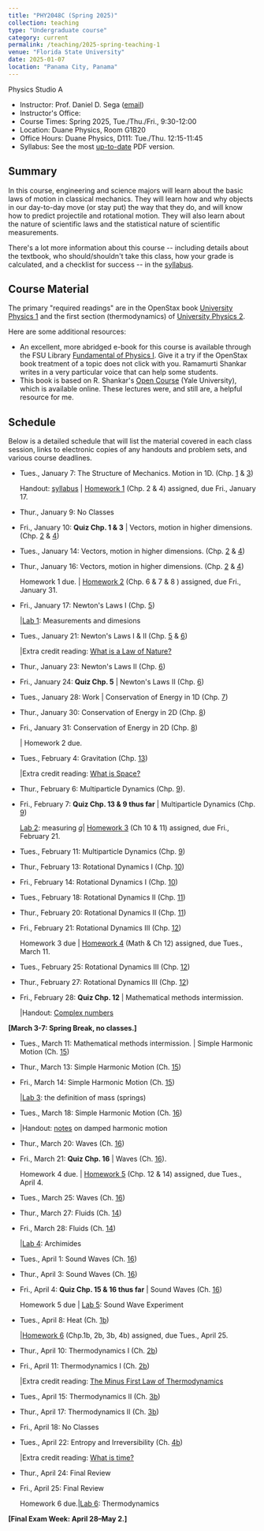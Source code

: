 ```yaml
---
title: "PHY2048C (Spring 2025)"
collection: teaching
type: "Undergraduate course"
category: current
permalink: /teaching/2025-spring-teaching-1
venue: "Florida State University"
date: 2025-01-07
location: "Panama City, Panama"
---
```

Physics Studio A

* Instructor:	Prof. Daniel D. Sega ([email](mailto:dsega@fsu.edu))
* Instructor's Office:  	
* Course Times: Spring 2025, Tue./Thu./Fri., 9:30-12:00
* Location:	Duane Physics, Room G1B20
* Office Hours:	Duane Physics, D111: Tue./Thu. 12:15-11:45
* Syllabus:	See the most [up-to-date](../files/2048C.pdf) PDF version.

Summary
-----------
In this course, engineering and science majors will learn about the basic laws of motion in classical mechanics. They will learn how and why objects in our day-to-day move (or stay put) the way that they do, and will know how to predict projectile and rotational motion. They will also learn about the nature of scientific laws and the statistical nature of scientific measurements.

There's a lot more information about this course -- including details about the textbook, who should/shouldn't take this class, how your grade is calculated, and a checklist for success -- in the [syllabus](../files/2048C.pdf).

Course Material
--------------
The primary "required readings" are in the OpenStax book [University Physics 1](https://openstax.org/details/books/university-physics-volume-1) and the first section (thermodynamics) of [University Physics 2](https://openstax.org/details/books/university-physics-volume-2). 

Here are some additional resources:

* An excellent, more abridged e-book for this course is available through the FSU Library [Fundamental of Physics I](https://fsu-flvc.primo.exlibrisgroup.com/discovery/openurl?institution=01FALSC_FSU&vid=01FALSC_FSU:Home&isbn=9780300243772&genre=book&eisbn=9780300249583&title=Fundamentals%20of%20Physics%20I&sid=jstor:jstor). Give it a try if the OpenStax book treatment of a topic does not click with you. Ramamurti Shankar writes in a very particular voice that can help some students.
* This book is based on R. Shankar's [Open Course](https://oyc.yale.edu/physics/phys-200) (Yale University), which is available online. These lectures were, and still are, a helpful resource for me.

Schedule
-------------

Below is a detailed schedule that will list the material covered in each class session, links to electronic copies of any handouts and problem sets, and various course deadlines.

* Tues., January 7: The Structure of Mechanics. Motion in 1D. (Chp. [1](https://openstax.org/books/university-physics-volume-1/pages/1-introduction) & [3](https://openstax.org/books/university-physics-volume-1/pages/3-introduction))

  Handout: [syllabus](../files/2048C.pdf) | [Homework 1](../files/2048Chw1.pdf) (Chp. 2 & 4) assigned, due Fri., January 17.
* Thur., January 9: No Classes
* Fri., January 10: **Quiz Chp. 1 & 3** \| Vectors, motion in higher dimensions. (Chp. [2](https://openstax.org/books/university-physics-volume-1/pages/2-introduction) & [4](https://openstax.org/books/university-physics-volume-1/pages/4-introduction))
* Tues., January 14: Vectors, motion in higher dimensions. (Chp. [2](https://openstax.org/books/university-physics-volume-1/pages/2-introduction) & [4](https://openstax.org/books/university-physics-volume-1/pages/4-introduction))
* Thur., January 16: Vectors, motion in higher dimensions. (Chp. [2](https://openstax.org/books/university-physics-volume-1/pages/2-introduction) & [4](https://openstax.org/books/university-physics-volume-1/pages/4-introduction))

  Homework 1 due. | [Homework 2](../files/2048Chw2.pdf) (Chp. 6 & 7 & 8 ) assigned, due Fri., January 31.
* Fri., January 17: Newton's Laws I (Chp. [5](https://openstax.org/books/university-physics-volume-1/pages/5-introduction))

  |[Lab 1](../files/2048Clab1.pdf): Measurements and dimesions
* Tues., January 21: Newton's Laws I & II (Chp. [5](https://openstax.org/books/university-physics-volume-1/pages/5-introduction) & [6](https://openstax.org/books/university-physics-volume-1/pages/6-introduction))
  
  |Extra credit reading: [What is a Law of Nature?](https://1000wordphilosophy.com/2014/02/17/laws-of-nature/)
* Thur., January 23: Newton's Laws II (Chp. [6](https://openstax.org/books/university-physics-volume-1/pages/6-introduction))
* Fri., January 24: **Quiz Chp. 5** \| Newton's Laws II (Chp. [6](https://openstax.org/books/university-physics-volume-1/pages/6-introduction))
* Tues., January 28:  Work \| Conservation of Energy in 1D (Chp. [7](https://openstax.org/books/university-physics-volume-1/pages/7-introduction))
* Thur., January 30: Conservation of Energy in 2D (Chp. [8](https://openstax.org/books/university-physics-volume-1/pages/8-introduction))
* Fri., January 31: Conservation of Energy in 2D (Chp. [8](https://openstax.org/books/university-physics-volume-1/pages/8-introduction))

  | Homework 2 due.
* Tues., February 4: Gravitation (Chp. [13](https://openstax.org/books/university-physics-volume-1/pages/13-introduction))

  |Extra credit reading: [What is Space?](https://1000wordphilosophy.com/2022/08/03/what-is-space/)
* Thur., February 6: Multiparticle Dynamics (Chp. [9](https://openstax.org/books/university-physics-volume-1/pages/9-introduction)).
* Fri., February 7: **Quiz Chp. 13 & 9 thus far** \| Multiparticle Dynamics (Chp. [9](https://openstax.org/books/university-physics-volume-1/pages/9-introduction))

  [Lab 2](../files/2048Clab2.pdf): measuring *g*| [Homework 3](../files/2048Chw3.pdf) (Ch 10 & 11) assigned, due Fri., February 21.
* Tues., February 11: Multiparticle Dynamics (Chp. [9](https://openstax.org/books/university-physics-volume-1/pages/9-introduction))
* Thur., February 13: Rotational Dynamics I (Chp. [10](https://openstax.org/books/university-physics-volume-1/pages/10-introduction))
* Fri., February 14: Rotational Dynamics I (Chp. [10](https://openstax.org/books/university-physics-volume-1/pages/10-introduction))
* Tues., February 18: Rotational Dynamics II (Chp. [11](https://openstax.org/books/university-physics-volume-1/pages/11-introduction))
* Thur., February 20: Rotational Dynamics II (Chp. [11](https://openstax.org/books/university-physics-volume-1/pages/11-introduction))
* Fri., February 21: Rotational Dynamics III (Chp. [12](https://openstax.org/books/university-physics-volume-1/pages/12-introduction))

  Homework 3 due | [Homework 4](../files/2048Chw4.pdf) (Math & Ch 12) assigned, due Tues., March 11.
* Tues., February 25: Rotational Dynamics III (Chp. [12](https://openstax.org/books/university-physics-volume-1/pages/12-introduction))
* Thur., February 27: Rotational Dynamics III (Chp. [12](https://openstax.org/books/university-physics-volume-1/pages/12-introduction))
* Fri., February 28: **Quiz Chp. 12** \| Mathematical methods intermission.

  |Handout: [Complex numbers](../files/complex_numbers.pdf)


**[March 3-7: Spring Break, no classes.]**
  
* Tues., March 11: Mathematical methods intermission. \| Simple Harmonic Motion (Ch. [15](https://openstax.org/books/university-physics-volume-1/pages/15-introduction)) 
* Thur., March 13: Simple Harmonic Motion (Ch. [15](https://openstax.org/books/university-physics-volume-1/pages/15-introduction))
* Fri., March 14: Simple Harmonic Motion (Ch. [15](https://openstax.org/books/university-physics-volume-1/pages/15-introduction))

  |[Lab 3](../files/2048Clab3.pdf): the definition of mass (springs)
* Tues., March 18: Simple Harmonic Motion (Ch. [16](https://openstax.org/books/university-physics-volume-1/pages/14-introduction))
* |Handout: [notes](../files/dampedShankar.pdf) on damped harmonic motion
* Thur., March 20: Waves (Ch. [16](https://openstax.org/books/university-physics-volume-1/pages/15-introduction))
* Fri.,  March 21: **Quiz Chp. 16** \| Waves (Ch. [16](https://openstax.org/books/university-physics-volume-1/pages/15-introduction)).

  Homework 4 due. | [Homework 5](../files/2048Chw4.pdf) (Chp. 12 & 14) assigned, due Tues., April 4.
* Tues., March 25: Waves (Ch. [16](https://openstax.org/books/university-physics-volume-1/pages/15-introduction))
* Thur., March 27: Fluids (Ch. [14](https://openstax.org/books/university-physics-volume-1/pages/17-introduction))
* Fri., March 28: Fluids (Ch. [14](https://openstax.org/books/university-physics-volume-1/pages/17-introduction))
  
   |[Lab 4](../files/2048Clab4.pdf): Archimides
* Tues., April 1: Sound Waves (Ch. [16](https://openstax.org/books/university-physics-volume-1/pages/16-introduction))
* Thur., April 3: Sound Waves (Ch. [16](https://openstax.org/books/university-physics-volume-1/pages/16-introduction))
* Fri., April 4: **Quiz Chp. 15 & 16 thus far** \|  Sound Waves (Ch. [16](https://openstax.org/books/university-physics-volume-1/pages/16-introduction))

  Homework 5 due | [Lab 5](../files/2048Clab5.pdf): Sound Wave Experiment
* Tues., April 8: Heat (Ch. [1b](https://openstax.org/books/university-physics-volume-2/pages/1-introduction))
  
  |[Homework 6](../files/2048Chw4.pdf) (Chp.1b, 2b, 3b, 4b) assigned, due Tues., April 25.
* Thur., April 10: Thermodynamics I (Ch. [2b](https://openstax.org/books/university-physics-volume-2/pages/2-introduction))
* Fri., April 11:  Thermodynamics I (Ch. [2b](https://openstax.org/books/university-physics-volume-2/pages/2-introduction))
  
  |Extra credit reading: [The Minus First Law of Thermodynamics](../files/minusfirst.pdf)
* Tues., April 15: Thermodynamics II (Ch. [3b](https://openstax.org/books/university-physics-volume-2/pages/3-introduction))
* Thur., April 17: Thermodynamics II (Ch. [3b](https://openstax.org/books/university-physics-volume-2/pages/3-introduction))
* Fri., April 18: No Classes
* Tues., April 22: Entropy and Irreversibility (Ch. [4b](https://openstax.org/books/university-physics-volume-2/pages/4-introduction))

  |Extra credit reading: [What is time?](https://1000wordphilosophy.com/2023/07/17/times-arrow/)
* Thur., April 24: Final Review
* Fri., April 25: Final Review

	Homework 6 due.|[Lab 6](../files/2048Clab6.pdf): Thermodynamics



**[Final Exam Week: April 28–May 2.]**
